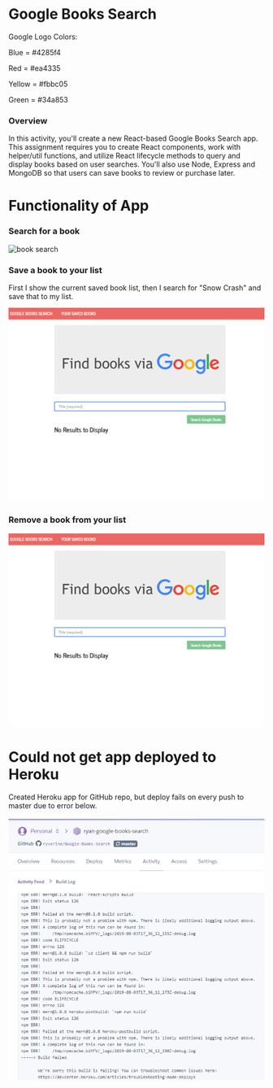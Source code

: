 # Google Books Search

Google Logo Colors:

Blue = #4285f4

Red = #ea4335

Yellow = #fbbc05

Green = #34a853

### Overview

In this activity, you'll create a new React-based Google Books Search app. This assignment requires you to create React components, work with helper/util functions, and utilize React lifecycle methods to query and display books based on user searches. You'll also use Node, Express and MongoDB so that users can save books to review or purchase later.

# Functionality of App

### Search for a book

![book search](/documentation/book_search.gif)

### Save a book to your list

First I show the current saved book list, then I search for "Snow Crash" and save that to my list.

![book save](/documentation/book_save.gif)

### Remove a book from your list

![book remove](/documentation/book_remove.gif)

# Could not get app deployed to Heroku

Created Heroku app for GitHub repo, but deploy fails on every push to master due to error below.

![build failed](/documentation/build_failed.png)


